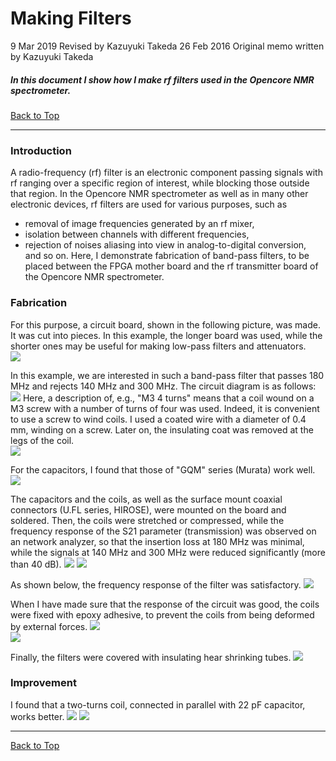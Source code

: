 # Making Filters

9 Mar 2019 Revised by Kazuyuki Takeda
26 Feb 2016 Original memo written by Kazuyuki Takeda


##### In this document I show how I make rf filters used in the Opencore NMR spectrometer.

[Back to Top](../../index.md)

- - -

### Introduction
A radio-frequency (rf) filter is an electronic component passing signals with rf ranging over a specific region of interest, while blocking those outside that region. In the Opencore NMR spectrometer as well as in many other electronic devices, rf filters are used for various purposes, such as
- removal of image frequencies generated by an rf mixer,  
- isolation between channels with different frequencies,  
- rejection of noises aliasing into view in analog-to-digital conversion,  
and so on. Here, I demonstrate fabrication of band-pass filters, to be placed between the FPGA mother board and the rf transmitter board of the Opencore NMR spectrometer.

### Fabrication
For this purpose, a circuit board, shown in the following picture, was made. It was cut into pieces. In this example, the longer board was used, while the shorter ones may be useful for making low-pass filters and attenuators.  
![](board.png)

In this example, we are interested in such a band-pass filter that passes 180 MHz and rejects 140 MHz and 300 MHz. The circuit diagram is as follows:  
![](circuit.png)
Here, a description of, e.g., "M3 4 turns" means that a coil wound on a M3 screw with a number of turns of four was used. Indeed, it is convenient to use a screw to wind coils. I used a coated wire with a diameter of 0.4 mm, winding on a screw. Later on, the insulating coat was removed at the legs of the coil.  
![](screw.png)  

For the capacitors, I found that those of "GQM" series (Murata) work well.
![](gqm100p.png)


The capacitors and the coils, as well as the surface mount coaxial connectors (U.FL series, HIROSE), were mounted on the board and soldered. Then, the coils were stretched or compressed, while the frequency response of the S21 parameter (transmission) was observed on an network analyzer, so that the insertion loss at 180 MHz was minimal, while the signals at 140 MHz and 300 MHz were reduced significantly (more than 40 dB).
![](board2.png)
![](board3.png)

As shown below, the frequency response of the filter was satisfactory.
![](s21.png)

When I have made sure that the response of the circuit was good, the coils were fixed with epoxy adhesive, to prevent the coils from being deformed by external forces.
![](glue1.png)  
![](glue2.png)  


Finally, the filters were covered with insulating hear shrinking tubes.
![](heatTube.png)

### Improvement
I found that a two-turns coil, connected in parallel with 22 pF capacitor, works better.
![](2t_1.png)
![](2t_2.png)




- - -

[Back to Top](../../index.md)
